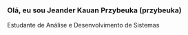 ### Olá, eu sou Jeander Kauan Przybeuka (przybeuka)

Estudante de Análise e Desenvolvimento de Sistemas 
